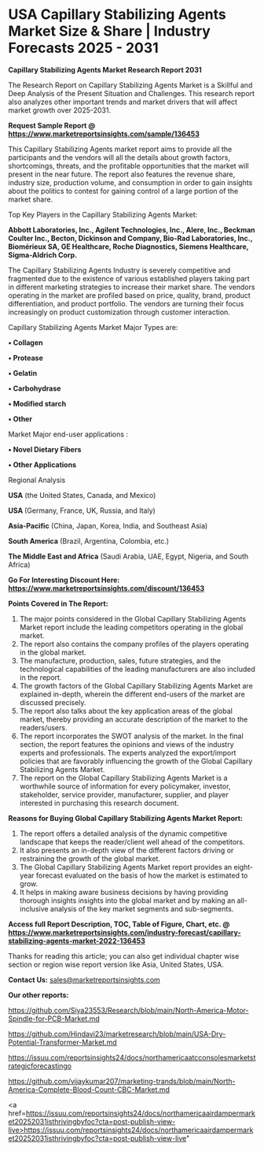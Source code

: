 # USA Capillary Stabilizing Agents Market Size & Share | Industry Forecasts 2025 - 2031

<strong>Capillary Stabilizing Agents Market Research Report 2031</strong>

The Research Report on Capillary Stabilizing Agents Market is a Skillful and Deep Analysis of the Present Situation and Challenges. This research report also analyzes other important trends and market drivers that will affect market growth over 2025-2031.

<strong>Request Sample Report @ <a href=https://www.marketreportsinsights.com/sample/136453>https://www.marketreportsinsights.com/sample/136453</a></strong>

This Capillary Stabilizing Agents market report aims to provide all the participants and the vendors will all the details about growth factors, shortcomings, threats, and the profitable opportunities that the market will present in the near future. The report also features the revenue share, industry size, production volume, and consumption in order to gain insights about the politics to contest for gaining control of a large portion of the market share.

Top Key Players in the Capillary Stabilizing Agents Market:

<strong>Abbott Laboratories, Inc., Agilent Technologies, Inc., Alere, Inc., Beckman Coulter Inc., Becton, Dickinson and Company, Bio-Rad Laboratories, Inc., Biomérieux SA, GE Healthcare, Roche Diagnostics, Siemens Healthcare, Sigma-Aldrich Corp.</strong>

The Capillary Stabilizing Agents Industry is severely competitive and fragmented due to the existence of various established players taking part in different marketing strategies to increase their market share. The vendors operating in the market are profiled based on price, quality, brand, product differentiation, and product portfolio. The vendors are turning their focus increasingly on product customization through customer interaction.

Capillary Stabilizing Agents Market Major Types are:

<strong>• Collagen

• Protease

• Gelatin

• Carbohydrase

• Modified starch

• Other</strong>

Market Major end-user applications :

<strong>• Novel Dietary Fibers

• Other Applications</strong>

Regional Analysis

</u><strong><b>USA</b></strong> (the United States, Canada, and Mexico)

<strong><b>USA </b></strong>(Germany, France, UK, Russia, and Italy)

<strong><b>Asia-Pacific</b></strong> (China, Japan, Korea, India, and Southeast Asia)

<strong><b>South America</b></strong> (Brazil, Argentina, Colombia, etc.)

<strong><b>The Middle East and Africa</b></strong> (Saudi Arabia, UAE, Egypt, Nigeria, and South Africa)

<strong>Go For Interesting Discount Here: <a href=https://www.marketreportsinsights.com/discount/136453>https://www.marketreportsinsights.com/discount/136453</a></strong>

<strong>Points Covered in The Report:</strong>
<ol>
  <li>The major points considered in the Global Capillary Stabilizing Agents Market report include the leading competitors operating in the global market.</li>
  <li>The report also contains the company profiles of the players operating in the global market.</li>
  <li>The manufacture, production, sales, future strategies, and the technological capabilities of the leading manufacturers are also included in the report.</li>
  <li>The growth factors of the Global Capillary Stabilizing Agents Market are explained in-depth, wherein the different end-users of the market are discussed precisely.</li>
  <li>The report also talks about the key application areas of the global market, thereby providing an accurate description of the market to the readers/users.</li>
  <li>The report incorporates the SWOT analysis of the market. In the final section, the report features the opinions and views of the industry experts and professionals. The experts analyzed the export/import policies that are favorably influencing the growth of the Global Capillary Stabilizing Agents Market.</li>
  <li>The report on the Global Capillary Stabilizing Agents Market is a worthwhile source of information for every policymaker, investor, stakeholder, service provider, manufacturer, supplier, and player interested in purchasing this research document.</li>
</ol>
<strong>Reasons for Buying Global Capillary Stabilizing Agents Market Report:</strong>

<ol>
  <li>The report offers a detailed analysis of the dynamic competitive landscape that keeps the reader/client well ahead of the competitors.</li>
  <li>It also presents an in-depth view of the different factors driving or restraining the growth of the global market.</li>
  <li>The Global Capillary Stabilizing Agents Market report provides an eight-year forecast evaluated on the basis of how the market is estimated to grow.</li>
  <li>It helps in making aware business decisions by having providing thorough insights insights into the global market and by making an all-inclusive analysis of the key market segments and sub-segments.</li>
</ol>
<strong>Access full Report Description, TOC, Table of Figure, Chart, etc. @ <a href=https://www.marketreportsinsights.com/industry-forecast/capillary-stabilizing-agents-market-2022-136453>https://www.marketreportsinsights.com/industry-forecast/capillary-stabilizing-agents-market-2022-136453</a></strong>


Thanks for reading this article; you can also get individual chapter wise section or region wise report version like Asia, United States, USA.

<strong>Contact Us:</strong>
sales@marketreportsinsights.com

<strong>Our other reports:</strong>

<a href=https://github.com/Siya23553/Research/blob/main/North-America-Motor-Spindle-for-PCB-Market.md>https://github.com/Siya23553/Research/blob/main/North-America-Motor-Spindle-for-PCB-Market.md</a>

<a href=https://github.com/Hindavi23/marketresearch/blob/main/USA-Dry-Potential-Transformer-Market.md>https://github.com/Hindavi23/marketresearch/blob/main/USA-Dry-Potential-Transformer-Market.md</a>

<a href=https://issuu.com/reportsinsights24/docs/northamericaatcconsolesmarketstrategicforecastingo>https://issuu.com/reportsinsights24/docs/northamericaatcconsolesmarketstrategicforecastingo</a>

<a href=https://github.com/vijaykumar207/marketing-trands/blob/main/North-America-Complete-Blood-Count-CBC-Market.md>https://github.com/vijaykumar207/marketing-trands/blob/main/North-America-Complete-Blood-Count-CBC-Market.md</a>

<a href=https://issuu.com/reportsinsights24/docs/northamericaairdampermarket20252031isthrivingbyfoc?cta=post-publish-view-live>https://issuu.com/reportsinsights24/docs/northamericaairdampermarket20252031isthrivingbyfoc?cta=post-publish-view-live</a>"
